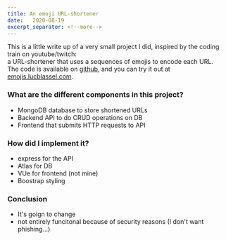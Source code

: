 ```yaml
---
title: An emoji URL-shortener
date:   2020-08-19 
excerpt_separator: <!--more-->
---
```


This is a little write up of a very small project I did, inspired by the coding train on youtube/twitch:  
a URL-shortener that uses a sequences of emojis to encode each URL.  
The code is available on [github](https://github.com/lucblassel/emoji-shortener), and you can try it out at [emojis.lucblassel.com](http://emojis.lucblassel.com). 

<!--more-->

### What are the different components in this project?
- MongoDB database to store shortened URLs
- Backend API to do CRUD operations on DB
- Frontend that submits HTTP requests to API

### How did I implement it? 
- express for the API
- Atlas for DB
- VUe for frontend (not mine) 
- Boostrap styling

### Conclusion
- It's goign to change
- not entirely funcitonal because of security reasons (I don't want phishing...)
